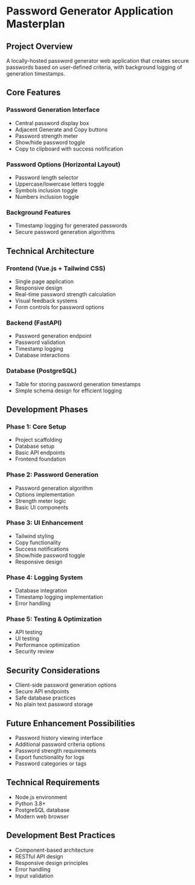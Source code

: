 # Password Generator Application Masterplan

## Project Overview
A locally-hosted password generator web application that creates secure passwords based on user-defined criteria, with background logging of generation timestamps.

## Core Features
### Password Generation Interface
- Central password display box
- Adjacent Generate and Copy buttons
- Password strength meter
- Show/hide password toggle
- Copy to clipboard with success notification

### Password Options (Horizontal Layout)
- Password length selector
- Uppercase/lowercase letters toggle
- Symbols inclusion toggle
- Numbers inclusion toggle

### Background Features
- Timestamp logging for generated passwords
- Secure password generation algorithms

## Technical Architecture

### Frontend (Vue.js + Tailwind CSS)
- Single page application
- Responsive design
- Real-time password strength calculation
- Visual feedback systems
- Form controls for password options

### Backend (FastAPI)
- Password generation endpoint
- Password validation
- Timestamp logging
- Database interactions

### Database (PostgreSQL)
- Table for storing password generation timestamps
- Simple schema design for efficient logging

## Development Phases

### Phase 1: Core Setup
- Project scaffolding
- Database setup
- Basic API endpoints
- Frontend foundation

### Phase 2: Password Generation
- Password generation algorithm
- Options implementation
- Strength meter logic
- Basic UI components

### Phase 3: UI Enhancement
- Tailwind styling
- Copy functionality
- Success notifications
- Show/hide password toggle
- Responsive design

### Phase 4: Logging System
- Database integration
- Timestamp logging implementation
- Error handling

### Phase 5: Testing & Optimization
- API testing
- UI testing
- Performance optimization
- Security review

## Security Considerations
- Client-side password generation options
- Secure API endpoints
- Safe database practices
- No plain text password storage

## Future Enhancement Possibilities
- Password history viewing interface
- Additional password criteria options
- Password strength requirements
- Export functionality for logs
- Password categories or tags

## Technical Requirements
- Node.js environment
- Python 3.8+
- PostgreSQL database
- Modern web browser

## Development Best Practices
- Component-based architecture
- RESTful API design
- Responsive design principles
- Error handling
- Input validation
